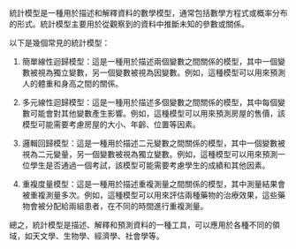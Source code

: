 

統計模型是一種用於描述和解釋資料的數學模型，通常包括數學方程式或概率分布的形式。統計模型主要用於從觀察到的資料中推斷未知的參數或關係。

以下是幾個常見的統計模型：

1. 簡單線性迴歸模型：這是一種用於描述兩個變數之間關係的模型，其中一個變數被視為獨立變數，另一個變數被視為因變數。例如，這種模型可以用來預測人的體重和身高之間的關係。

2. 多元線性迴歸模型：這是一種用於描述多個變數之間關係的模型，其中每個變數可能會對其他變數產生影響。例如，這種模型可以用來預測房屋的售價，該模型可能需要考慮房屋的大小、年齡、位置等因素。

3. 邏輯回歸模型：這是一種用於描述二元變數之間關係的模型，其中一個變數被視為二元變量，另一個變數被視為獨立變數。例如，這種模型可以用來預測一位學生是否通過一個考試，該模型可能需要考慮學生的成績和其他因素。

4. 重複度量模型：這是一種用於描述重複測量之間關係的模型，其中測量結果會被重複測量多次。例如，這種模型可以用來評估兩種藥物的治療效果，這些藥物會被分配給兩組患者，在不同的時間進行重複測量。

總之，統計模型是描述、解釋和預測資料的一種工具，可以應用於各種不同的領域，如天文學、生物學、經濟學、社會學等。